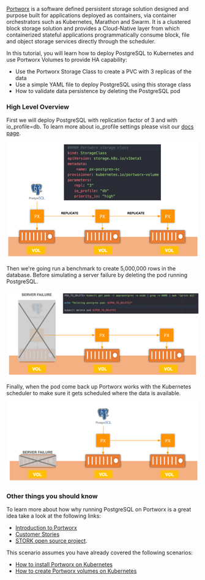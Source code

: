 [Portworx](https://portworx.com/) is a software defined persistent storage solution designed and purpose built for applications deployed as containers, via container orchestrators such as Kubernetes, Marathon and Swarm. It is a clustered block storage solution and provides a Cloud-Native layer from which containerized stateful applications programmatically consume block, file and object storage services directly through the scheduler.

In this tutorial, you will learn how to deploy PostgreSQL to Kubernetes and use Portworx Volumes to provide HA capability:
* Use the Portworx Storage Class to create a PVC with 3 replicas of the data
* Use a simple YAML file to deploy PostgreSQL using this storage class
* How to validate data persistence by deleting the PostgreSQL pod

### High Level Overview

First we will deploy PostgreSQL with replication factor of 3 and with io_profile=db. To learn more about io_profile settings please visit our [docs page](https://docs.portworx.com/maintain/performance/tuning.html#volume-granular-performance-tuning).

<img src="https://github.com/jgarrouste/katacoda-scenarios/blob/master/px-k8s-postgres-all-in-one/images/postgres-image1.png?raw=true" alt="PostgreSQL using PX Volume" style="width: 600px;"/>

Then we're going run a benchmark to create 5,000,000 rows in the database. Before simulating a server failure by deleting the pod running PostgreSQL.

<img src="https://github.com/jgarrouste/katacoda-scenarios/blob/master/px-k8s-postgres-all-in-one/images/simulate-server-failure.png?raw=true" alt="Simulate Server Failure" style="width: 600px;"/>

Finally, when the pod come back up Portworx works with the Kubernetes scheduler to make sure it gets scheduled where the data is available.

<img src="https://github.com/jgarrouste/katacoda-scenarios/blob/master/px-k8s-postgres-all-in-one/images/end-state.png?raw=true" alt="Postgres Pod is reattached to it's data" style="width: 600px;"/>


### Other things you should know

To learn more about how why running PostgreSQL on Portworx is a great idea take a look at the following links:
* [Introduction to Portworx](https://portworx.com/products/introduction/)
* [Customer Stories](https://portworx.com/customers/)
* [STORK open source project](https://portworx.com/stork-storage-orchestration-kubernetes/).


This scenario assumes you have already covered the following scenarios:
* [How to install Portworx on Kubernetes](https://www.katacoda.com/portworx/scenarios/deploy-px-k8s)
* [How to create Portworx volumes on Kubernetes](https://www.katacoda.com/portworx/scenarios/px-k8s-vol-basic)
